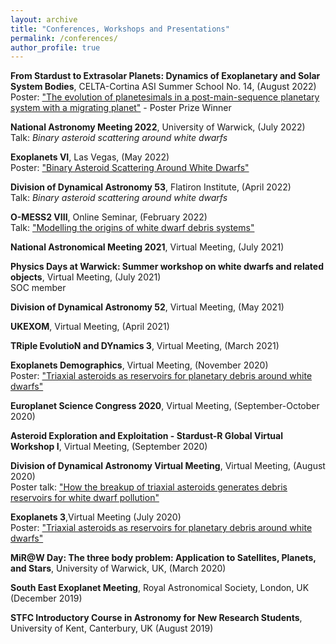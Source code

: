 ```yaml
---
layout: archive
title: "Conferences, Workshops and Presentations"
permalink: /conferences/
author_profile: true
---
```

**From Stardust to Extrasolar Planets: Dynamics of Exoplanetary and Solar System Bodies**, CELTA-Cortina ASI Summer School No. 14, (August 2022) <br/>
Poster: ["The evolution of planetesimals in a post-main-sequence planetary system with a migrating planet"](https://catrionamcdonald.github.io/files/CELTA_poster.pdf) - Poster Prize Winner

**National Astronomy Meeting 2022**, University of Warwick, (July 2022) <br/>
Talk: *Binary asteroid scattering around white dwarfs*

**Exoplanets VI**, Las Vegas, (May 2022) <br/>
Poster: ["Binary Asteroid Scattering Around White Dwarfs"](https://catrionamcdonald.github.io/files/Exo4Poster.pdf)

**Division of Dynamical Astronomy 53**, Flatiron Institute, (April 2022) <br/>
Talk: *Binary asteroid scattering around white dwarfs* 

**O-MESS2 VIII**, Online Seminar, (February 2022) <br/>
Talk: ["Modelling the origins of white dwarf debris systems"](https://www.youtube.com/watch?v=sqU9pSpBmiQ&ab_channel=O-MESS)

**National Astronomical Meeting 2021**, Virtual Meeting, (July 2021)

**Physics Days at Warwick: Summer workshop on white dwarfs and related objects**, Virtual Meeting, (July 2021) <br/>
SOC member

**Division of Dynamical Astronomy 52**, Virtual Meeting, (May 2021)

**UKEXOM**, Virtual Meeting, (April 2021)

**TRiple EvolutioN and DYnamics 3**, Virtual Meeting, (March 2021)

**Exoplanets Demographics**, Virtual Meeting, (November 2020) <br/>
Poster: ["Triaxial asteroids as reservoirs for planetary debris around white dwarfs"](https://catrionamcdonald.github.io/files/ExoDemPoster_CatrionaMcDonald.pdf)

**Europlanet Science Congress 2020**, Virtual Meeting, (September-October 2020)

**Asteroid Exploration and Exploitation - Stardust-R Global Virtual Workshop I**, Virtual Meeting, (September 2020)

**Division of Dynamical Astronomy Virtual Meeting**, Virtual Meeting, (August 2020) <br/>
Poster talk: ["How the breakup of triaxial asteroids generates debris reservoirs for white dwarf pollution"](https://catrionamcdonald.github.io/files/CatrionaMcDonald_DDA20_poster.pdf)

**Exoplanets 3**,Virtual Meeting (July 2020)<br/>
Poster: ["Triaxial asteroids as reservoirs for planetary debris around white dwarfs"](https://catrionamcdonald.github.io/files/CatrionaMcDonald_exo3_poster.html)

**MiR@W Day: The three body problem: Application to Satellites, Planets, and Stars**, University of Warwick, UK, (March 2020)

**South East Exoplanet Meeting**, Royal Astronomical Society, London, UK (December 2019)

**STFC Introductory Course in Astronomy for New Research Students**, University of Kent, Canterbury, UK (August 2019)
